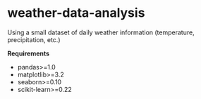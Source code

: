 # weather-data-analysis
Using a small dataset of daily weather information (temperature, precipitation, etc.)

<b>Requirements</b>
- pandas>=1.0
- matplotlib>=3.2
- seaborn>=0.10
- scikit-learn>=0.22
